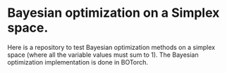 # Bayesian optimization on a Simplex space.
Here is a repository to test Bayesian optimization methods on a simplex space (where all the variable values must sum to 1). The 
Bayesian optimization implementation is done in BOTorch. 
